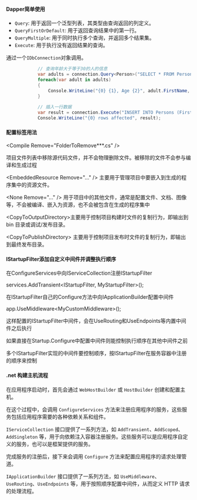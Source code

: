 #### Dapper简单使用

- `Query`: 用于返回一个泛型列表，其类型由查询返回的列定义。
- `QueryFirstOrDefault`: 用于返回查询结果中的第一行。
- `QueryMultiple`: 用于同时执行多个查询，并返回多个结果集。
- `Execute`: 用于执行没有返回结果的查询。

通过一个`IDbConnection`对象调用。

```csharp
            // 查询年龄大于等于30的人的信息
            var adults = connection.Query<Person>("SELECT * FROM Persons WHERE Age >= @Age", new { Age = 30 });
            foreach(var adult in adults)
            {
                Console.WriteLine("{0} {1}, Age {2}", adult.FirstName, adult.LastName, adult.Age);
            }
            
            // 插入一行数据
            var result = connection.Execute("INSERT INTO Persons (FirstName, LastName, Age) VALUES (@FirstName, @LastName, @Age)", new { FirstName = "Jane", LastName = "Doe", Age = 25 });
            Console.WriteLine("{0} rows affected", result);
```



#### 配置标签用法

\<Compile Remove="FolderToRemove\**\*.cs" />

项目文件列表中移除源代码文件，并不会物理删除文件。被移除的文件不会参与编译和生成过程

\<EmbeddedResource Remove="..." /> 主要用于管理项目中要嵌入到生成的程序集中的资源文件。

\<None Remove="..." />  用于项目中的其他文件，通常是配置文件、文档、图像等，不会被编译、嵌入为资源，也不会被包含在生成的程序集中

\<CopyToOutputDirectory>主要用于控制项目构建时文件的复制行为，即输出到 bin 目录或调试/发布目录。

\<CopyToPublishDirectory> 主要用于控制项目发布时文件的复制行为，即输出到最终发布目录。



#### IStartupFilter添加自定义中间件并调整执行顺序

在ConfigureServices中向IServiceCollection注册IStartupFilter

services.AddTransient<IStartupFilter, MyStartupFilter>();

在IStartupFilter自己的Configure方法中向IApplicationBuilder配置中间件

app.UseMiddleware\<MyCustomMiddleware>();

这样配置的IStartupFilter中间件，会在UseRouting和UseEndpoints等内置中间件之后执行

如果直接在Startup.Configure中配置中间件则能控制执行顺序在其他中间件之前



多个IStartupFilter实现的中间件要控制顺序，按IStartupFilter在服务容器中注册的顺序来控制



#### .net 构建主机流程

在应用程序启动时，首先会通过 `WebHostBuilder` 或 `HostBuilder` 创建和配置主机。

在这个过程中，会调用 `ConfigureServices` 方法来注册应用程序的服务，这些服务包括应用程序需要的各种依赖关系和组件。

`IServiceCollection` 接口提供了一系列方法，如 `AddTransient`、`AddScoped`、`AddSingleton` 等，用于向依赖注入容器注册服务。这些服务可以是应用程序自定义的服务，也可以是框架提供的服务。



完成服务的注册后，接下来会调用 `Configure` 方法来配置应用程序的请求处理管道。

`IApplicationBuilder` 接口提供了一系列方法，如 `UseMiddleware`、`UseRouting`、`UseEndpoints` 等，用于按照顺序配置中间件，从而定义 HTTP 请求的处理流程。
